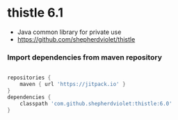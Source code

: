 # thistle 6.1
* Java common library for private use
* https://github.com/shepherdviolet/thistle

### Import dependencies from maven repository

```gradle

repositories {
    maven { url 'https://jitpack.io' }
}
dependencies {
    classpath 'com.github.shepherdviolet:thistle:6.0'
}

```